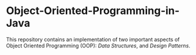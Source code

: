# Object-Oriented-Programming-in-Java

This repository contains an implementation of two important aspects of Object Oriented Programming (OOP): *Data Structures*,
and _Design Patterns_.
